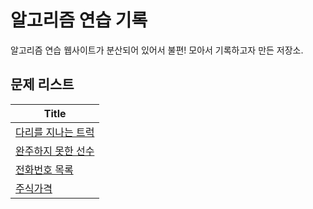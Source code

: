 # 알고리즘 연습 기록

알고리즘 연습 웹사이트가 분산되어 있어서 불편! 모아서 기록하고자 만든 저장소.

## 문제 리스트

| Title                                                         |
| ------------------------------------------------------------- |
| [다리를 지나는 트럭](programmers.co.kr/다리를-지나는-트럭.md) |
| [완주하지 못한 선수](programmers.co.kr/완주하지-못한-선수.md) |
| [전화번호 목록](programmers.co.kr/전화번호-목록.md)           |
| [주식가격](programmers.co.kr/주식가격.md)                     |
